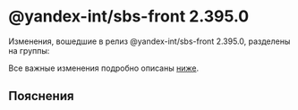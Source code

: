 # @yandex-int/sbs-front 2.395.0

<!-- ЧЕЛОВЕЧЕСКОЕ ВСТУПЛЕНИЕ -->

Изменения, вошедшие в релиз @yandex-int/sbs-front 2.395.0, разделены на группы:

Все важные изменения подробно описаны [ниже](#Пояснения).

## Пояснения


